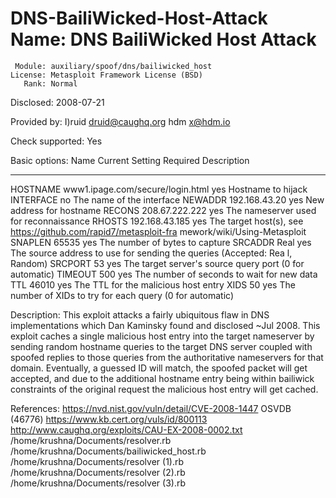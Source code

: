 # DNS-BailiWicked-Host-Attack Name: DNS BailiWicked Host Attack
     Module: auxiliary/spoof/dns/bailiwicked_host
    License: Metasploit Framework License (BSD)
       Rank: Normal
  Disclosed: 2008-07-21

Provided by:
  I)ruid <druid@caughq.org>
  hdm <x@hdm.io>

Check supported:
  Yes

Basic options:
  Name       Current Setting                   Required  Description
  ----       ---------------                   --------  -----------
  HOSTNAME   www1.ipage.com/secure/login.html  yes       Hostname to hijack
  INTERFACE                                    no        The name of the interface
  NEWADDR    192.168.43.20                     yes       New address for hostname
  RECONS     208.67.222.222                    yes       The nameserver used for reconnaissance
  RHOSTS     192.168.43.185                    yes       The target host(s), see https://github.com/rapid7/metasploit-fra
                                                         mework/wiki/Using-Metasploit
  SNAPLEN    65535                             yes       The number of bytes to capture
  SRCADDR    Real                              yes       The source address to use for sending the queries (Accepted: Rea
                                                         l, Random)
  SRCPORT    53                                yes       The target server's source query port (0 for automatic)
  TIMEOUT    500                               yes       The number of seconds to wait for new data
  TTL        46010                             yes       The TTL for the malicious host entry
  XIDS       50                                yes       The number of XIDs to try for each query (0 for automatic)

Description:
  This exploit attacks a fairly ubiquitous flaw in DNS implementations 
  which Dan Kaminsky found and disclosed ~Jul 2008. This exploit 
  caches a single malicious host entry into the target nameserver by 
  sending random hostname queries to the target DNS server coupled 
  with spoofed replies to those queries from the authoritative 
  nameservers for that domain. Eventually, a guessed ID will match, 
  the spoofed packet will get accepted, and due to the additional 
  hostname entry being within bailiwick constraints of the original 
  request the malicious host entry will get cached.

References:
  https://nvd.nist.gov/vuln/detail/CVE-2008-1447
  OSVDB (46776)
  https://www.kb.cert.org/vuls/id/800113
  http://www.caughq.org/exploits/CAU-EX-2008-0002.txt
/home/krushna/Documents/resolver.rb
/home/krushna/Documents/bailiwicked_host.rb
/home/krushna/Documents/resolver (1).rb
/home/krushna/Documents/resolver (2).rb
/home/krushna/Documents/resolver (3).rb
